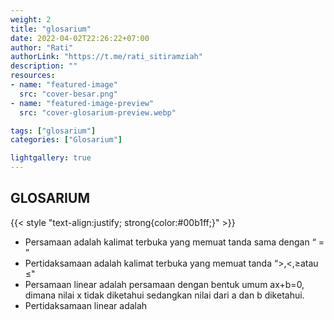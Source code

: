 ```yaml
---
weight: 2
title: "glosarium"
date: 2022-04-02T22:26:22+07:00
author: "Rati"
authorLink: "https://t.me/rati_sitiramziah"
description: ""
resources:
- name: "featured-image"
  src: "cover-besar.png"
- name: "featured-image-preview"
  src: "cover-glosarium-preview.webp"

tags: ["glosarium"]
categories: ["Glosarium"]

lightgallery: true
---
```


## GLOSARIUM
{{< style "text-align:justify; strong{color:#00b1ff;}" >}}
* Persamaan adalah kalimat terbuka yang memuat tanda sama dengan “ = ”
* Pertidaksamaan adalah kalimat terbuka yang memuat tanda “>,<,≥atau ≤"
* Persamaan linear adalah persamaan dengan bentuk umum ax+b=0, dimana nilai x tidak diketahui sedangkan nilai dari a dan b diketahui.
* Pertidaksamaan linear adalah

